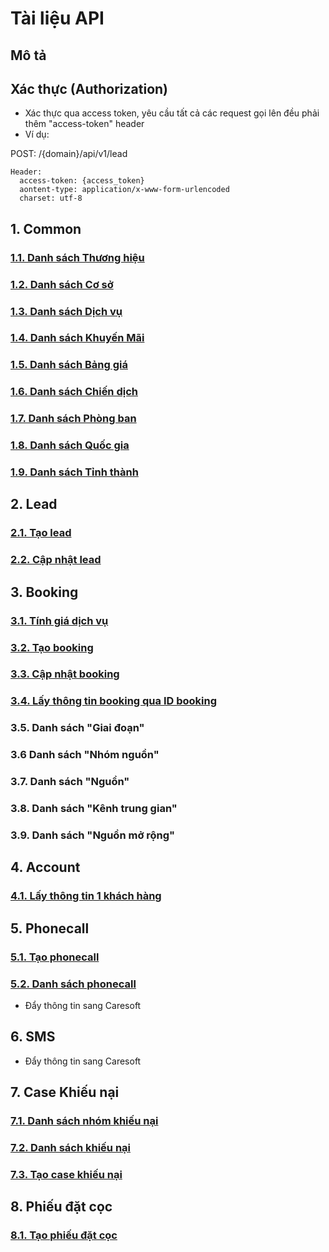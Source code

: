 # Tài liệu API 
## Mô tả
## Xác thực (Authorization)

- Xác thực qua access token, yêu cầu tất cả các request gọi lên đều phải thêm "access-token" header
- Ví dụ:

POST: /{domain}/api/v1/lead

```
Header:
  access-token: {access_token}
  aontent-type: application/x-www-form-urlencoded
  charset: utf-8
```

## 1. Common
  ### [1.1. Danh sách Thương hiệu](https://github.com/thonguyenduc2010/sci_erp_api_doc/blob/main/common/brand.md)
  ### [1.2. Danh sách Cơ sở](https://github.com/thonguyenduc2010/sci_erp_api_doc/blob/main/common/location.md)
  ### [1.3. Danh sách Dịch vụ](https://github.com/thonguyenduc2010/sci_erp_api_doc/blob/main/common/services.md)
  ### [1.4. Danh sách Khuyến Mãi](https://github.com/thonguyenduc2010/sci_erp_api_doc/blob/main/common/promotion.md)
  ### [1.5. Danh sách Bảng giá](https://github.com/thonguyenduc2010/sci_erp_api_doc/blob/main/common/pricelist.md)
  ### [1.6. Danh sách Chiến dịch](https://github.com/thonguyenduc2010/sci_erp_api_doc/blob/main/common/campaign.md)
  ### [1.7. Danh sách Phòng ban](https://github.com/thonguyenduc2010/sci_erp_api_doc/blob/main/common/department.md)
  ### [1.8. Danh sách Quốc gia](https://github.com/thonguyenduc2010/sci_erp_api_doc/blob/main/common/countries.md)
  ### [1.9. Danh sách Tỉnh thành](https://github.com/thonguyenduc2010/sci_erp_api_doc/blob/main/common/states.md)

## 2. Lead
### [2.1. Tạo lead](https://github.com/thonguyenduc2010/sci_erp_api_doc/blob/main/lead/create_lead.md)
### [2.2. Cập nhật lead](https://github.com/thonguyenduc2010/sci_erp_api_doc/blob/main/lead/update_lead.md)
  
## 3. Booking
### [3.1. Tính giá dịch vụ](https://github.com/thonguyenduc2010/sci_erp_api_doc/blob/main/booking/calculate_price.md)
### [3.2. Tạo booking](https://github.com/thonguyenduc2010/sci_erp_api_doc/blob/main/booking/create_booking.md)
### [3.3. Cập nhật booking](https://github.com/thonguyenduc2010/sci_erp_api_doc/blob/main/booking/update_booking.md)
### [3.4. Lấy thông tin booking qua ID booking](https://github.com/thonguyenduc2010/sci_erp_api_doc/blob/main/booking/get_booking_by_id.md)
### 3.5. Danh sách "Giai đoạn"
### 3.6 Danh sách "Nhóm nguồn"
### 3.7. Danh sách "Nguồn"
### 3.8. Danh sách "Kênh trung gian"
### 3.9. Danh sách "Nguồn mở rộng"

## 4. Account
  ### [4.1. Lấy thông tin 1 khách hàng](https://github.com/thonguyenduc2010/sci_erp_api_doc/blob/main/account.md)

## 5. Phonecall
### [5.1. Tạo phonecall](https://github.com/thonguyenduc2010/sci_erp_api_doc/blob/main/phonecall/create_phonecall.md)
### [5.2. Danh sách phonecall](https://github.com/thonguyenduc2010/sci_erp_api_doc/blob/main/phonecall/phonecall.md)
  * Đẩy thông tin sang Caresoft
  
## 6. SMS
  * Đẩy thông tin sang Caresoft

## 7. Case Khiếu nại
### [7.1. Danh sách nhóm khiếu nại](https://github.com/thonguyenduc2010/sci_erp_api_doc/blob/main/case_complain/complain_group.md)
### [7.2. Danh sách khiếu nại](https://github.com/thonguyenduc2010/sci_erp_api_doc/blob/main/case_complain/complain.md)
### [7.3. Tạo case khiếu nại](https://github.com/thonguyenduc2010/sci_erp_api_doc/blob/main/case_complain/create_case_complain.md)

## 8. Phiếu đặt cọc
### [8.1. Tạo phiếu đặt cọc](https://github.com/thonguyenduc2010/sci_erp_api_doc/blob/main/deposit.md)
